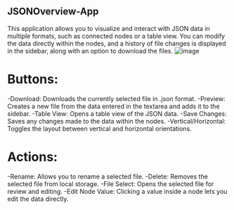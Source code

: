 ## JSONOverview-App
This application allows you to visualize and interact with JSON data in multiple formats, such as connected nodes or a table view. You can modify the data directly within the nodes, and a history of file changes is displayed in the sidebar, along with an option to download the files.
![image](https://github.com/user-attachments/assets/ac852318-35cf-4fd5-963a-2c63952b478b)

# Buttons:
  -Download: Downloads the currently selected file in .json format.
  -Preview: Creates a new file from the data entered in the textarea and adds it to the sidebar.
  -Table View: Opens a table view of the JSON data.
  -Save Changes: Saves any changes made to the data within the nodes.
  -Vertical/Horizontal: Toggles the layout between vertical and horizontal orientations.
# Actions:
  -Rename: Allows you to rename a selected file.
  -Delete: Removes the selected file from local storage.
  -File Select: Opens the selected file for review and editing.
  -Edit Node Value: Clicking a value inside a node lets you edit the data directly.
